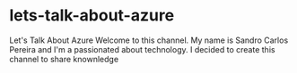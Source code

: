 # lets-talk-about-azure
Let's Talk About Azure
Welcome to this channel. My name is Sandro Carlos Pereira and I'm a passionated about technology. I decided to create this channel to share knownledge 
